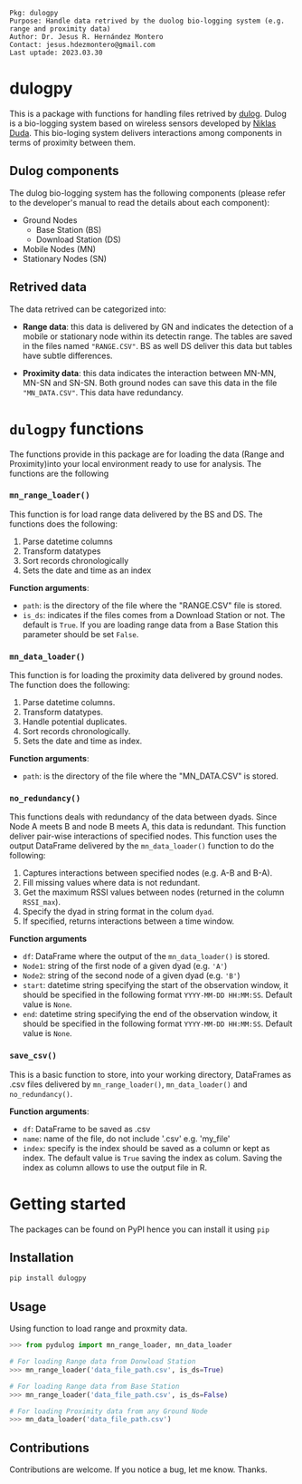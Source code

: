 ```
Pkg: dulogpy
Purpose: Handle data retrived by the duolog bio-logging system (e.g. range and proximity data)
Author: Dr. Jesus R. Hernández Montero
Contact: jesus.hdezmontero@gmail.com
Last uptade: 2023.03.30
```

# dulogpy

This is a package with functions for handling files retrived by [dulog](https://dulog.net/). Dulog is a bio-logging system based on wireless sensors developed by [Niklas Duda](https://orcid.org/0000-0001-7846-353X). This bio-loging system delivers interactions among components in terms of proximity between them.

## Dulog components
The dulog bio-logging system has the following components (please refer to the developer's manual to read the details about each component):
* Ground Nodes
    * Base Station (BS)
    * Download Station (DS)
* Mobile Nodes (MN)
* Stationary Nodes (SN)

## Retrived data
The data retrived can be categorized into:

* **Range data**: this data is delivered by GN and indicates the detection of a mobile or stationary node within its detectin range. The tables are saved in the files named `"RANGE.CSV"`. BS as well DS deliver this data but tables have subtle differences.

* **Proximity data**: this data indicates the interaction between MN-MN, MN-SN and SN-SN. Both ground nodes can save this data in the file `"MN_DATA.CSV"`. This data have redundancy.

# `dulogpy` functions
The functions provide in this package are for loading the data (Range and Proximity)into your local environment ready to use for analysis. The functions are the following

### **`mn_range_loader()`**
This function is for load range data delivered by the BS and DS. The functions does the following:

1. Parse datetime columns
2. Transform datatypes
3. Sort records chronologically
4. Sets the date and time as an index

**Function arguments**:
* `path`: is the directory of the file where the "RANGE.CSV" file is stored.
* `is_ds`: indicates if the files comes from a Download Station or not. The default is `True`. If you are loading range data from a Base Station this parameter should be set `False`.

### **`mn_data_loader()`**
This function is for loading the proximity data delivered by ground nodes. The function does the following:

1. Parse datetime columns.
2. Transform datatypes.
3. Handle potential duplicates.
4. Sort records chronologically.
5. Sets the date and time as index.

**Function arguments**:
* `path`: is the directory of the file where the "MN_DATA.CSV" is stored.

### **`no_redundancy()`**
This functions deals with redundancy of the data between dyads. Since Node A meets B and node B meets A, this data is redundant. This function deliver pair-wise interactions of specified nodes. This function uses the output DataFrame delivered by the `mn_data_loader()` function to do the following:

1. Captures interactions between specified nodes (e.g. A-B and B-A).
2. Fill missing values where data is not redundant.
3. Get the maximum RSSI values between nodes (returned in the column `RSSI_max`).
4. Specify the dyad in string format in the colum `dyad`.
5. If specified, returns interactions between a time window.

**Function arguments**
* `df`: DataFrame where the output of the `mn_data_loader()` is stored.
* `Node1`: string of the first node of a given dyad (e.g. `'A'`)
* `Node2`: string of the second node of a given dyad (e.g. `'B'`)
* `start`: datetime string specifying the start of the observation window, it should be specified in the following format `YYYY-MM-DD HH:MM:SS`. Default value is `None`.
* `end`: datetime string specifying the end of the observation window, it should be specified in the following format `YYYY-MM-DD HH:MM:SS`. Default value is `None`.

### **`save_csv()`**
This is a basic function to store, into your working directory, DataFrames as .csv files delivered by `mn_range_loader()`, `mn_data_loader()` and `no_redundancy()`. 

**Function arguments**:
* `df`: DataFrame to be saved as .csv
* `name`: name of the file, do not include '.csv' e.g. 'my_file'
* `index`: specify is the index should be saved as a column or kept as index. The default value is `True` saving the index as colum. Saving the index as column allows to use the output file in R.

# Getting started
The packages can be found on PyPI hence you can install it using `pip`

## Installation

```bash
pip install dulogpy

```

## Usage
Using function to load range and proxmity data.

```python
>>> from pydulog import mn_range_loader, mn_data_loader

# For loading Range data from Donwload Station
>>> mn_range_loader('data_file_path.csv', is_ds=True)

# For loading Range data from Base Station
>>> mn_range_loader('data_file_path.csv', is_ds=False)

# For loading Proximity data from any Ground Node
>>> mn_data_loader('data_file_path.csv')

```

## Contributions
Contributions are welcome.
If you notice a bug, let me know. Thanks.